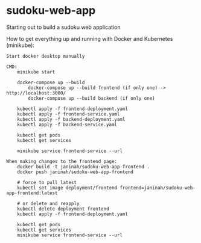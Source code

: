 # sudoku-web-app
Starting out to build a sudoku web application


How to get everything up and running with Docker and Kubernetes (minikube):

    Start docker desktop manually

    CMD:
        minikube start

        docker-compose up --build
            docker-compose up --build frontend (if only one) -> http://localhost:3000/
            docker-compose up --build backend (if only one)

        kubectl apply -f frontend-deployment.yaml
        kubectl apply -f frontend-service.yaml
        kubectl apply -f backend-deployment.yaml
        kubectl apply -f backend-service.yaml

        kubectl get pods
        kubectl get services

        minikube service frontend-service --url

    When making changes to the frontend page:
        docker build -t janinah/sudoku-web-app-frontend .
        docker push janinah/sudoku-web-app-frontend

        # force to pull latest
        kubectl set image deployment/frontend frontend=janinah/sudoku-web-app-frontend:latest

        # or delete and reapply
        kubectl delete deployment frontend
        kubectl apply -f frontend-deployment.yaml

        kubectl get pods
        kubectl get services
        minikube service frontend-service --url



